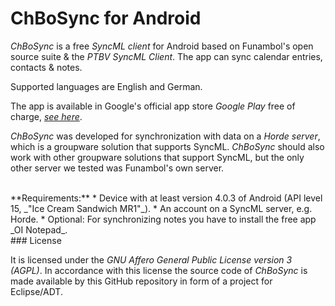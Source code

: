 # ChBoSync for Android
_ChBoSync_ is a free _SyncML client_ for Android based on Funambol's open source suite & the _PTBV SyncML Client_. 
The app can sync calendar entries, contacts & notes.

Supported languages are English and German.

The app is available in Google's official app store _Google Play_ free of charge, [_see here_](https://play.google.com/store/apps/details?id=de.chbosync.android.syncmlclient).

_ChBoSync_ was developed for synchronization with data on a _Horde server_, which is a groupware solution that supports SyncML. 
_ChBoSync_ should also work with other groupware solutions that support SyncML, but the only other server we tested was Funambol's own server.

<br>
**Requirements:**
 * Device with at least version 4.0.3 of Android (API level 15, _"Ice Cream Sandwich MR1"_).
 * An account on a SyncML server, e.g. Horde.
 * Optional: For synchronizing notes you have to install the free app _OI Notepad_.
 
<br>
### License

It is licensed under the _GNU Affero General Public License version 3 (AGPL)_. 
In accordance with this license the source code of _ChBoSync_ is made available by this GitHub repository in form of a project for Eclipse/ADT.

